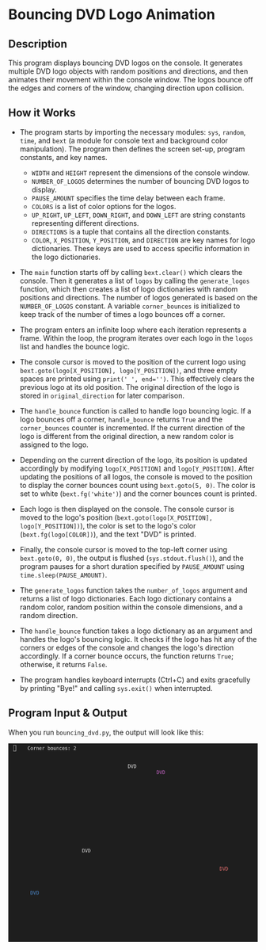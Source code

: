 # Bouncing DVD Logo Animation

## Description

This program displays bouncing DVD logos on the console. It generates multiple DVD logo objects with random positions and directions, and then animates their movement within the console window. The logos bounce off the edges and corners of the window, changing direction upon collision.

## How it Works

- The program starts by importing the necessary modules: `sys`, `random`, `time`, and `bext` (a module for console text and background color manipulation). The program then defines the screen set-up, program constants, and key names.
    - `WIDTH` and `HEIGHT` represent the dimensions of the console window.
    - `NUMBER_OF_LOGOS` determines the number of bouncing DVD logos to display.
    - `PAUSE_AMOUNT` specifies the time delay between each frame.
    - `COLORS` is a list of color options for the logos.
    - `UP_RIGHT`, `UP_LEFT`, `DOWN_RIGHT`, and `DOWN_LEFT` are string constants representing different directions.
    - `DIRECTIONS` is a tuple that contains all the direction constants.
    - `COLOR`, `X_POSITION`, `Y_POSITION`, and `DIRECTION` are key names for logo dictionaries. These keys are used to access specific information in the logo dictionaries.

- The `main` function starts off by calling `bext.clear()` which clears the console. Then it generates a list of `logos` by calling the `generate_logos` function, which then creates a list of logo dictionaries with random positions and directions. The number of logos generated is based on the `NUMBER_OF_LOGOS` constant. A variable `corner_bounces` is initialized to keep track of the number of times a logo bounces off a corner.

- The program enters an infinite loop where each iteration represents a frame. Within the loop, the program iterates over each logo in the `logos` list and handles the bounce logic.

- The console cursor is moved to the position of the current logo using `bext.goto(logo[X_POSITION], logo[Y_POSITION])`, and three empty spaces are printed using `print(' ', end='')`. This effectively clears the previous logo at its old position. The original direction of the logo is stored in `original_direction` for later comparison.

- The `handle_bounce` function is called to handle logo bouncing logic. If a logo bounces off a corner, `handle_bounce` returns `True` and the `corner_bounces` counter is incremented. If the current direction of the logo is different from the original direction, a new random color is assigned to the logo.

- Depending on the current direction of the logo, its position is updated accordingly by modifying `logo[X_POSITION]` and `logo[Y_POSITION]`. After updating the positions of all logos, the console is moved to the position to display the corner bounces count using `bext.goto(5, 0)`. The color is set to white (`bext.fg('white')`) and the corner bounces count is printed.

- Each logo is then displayed on the console. The console cursor is moved to the logo's position (`bext.goto(logo[X_POSITION], logo[Y_POSITION])`), the color is set to the logo's color (`bext.fg(logo[COLOR])`), and the text "DVD" is printed.

- Finally, the console cursor is moved to the top-left corner using `bext.goto(0, 0)`, the output is flushed (`sys.stdout.flush()`), and the program pauses for a short duration specified by `PAUSE_AMOUNT` using `time.sleep(PAUSE_AMOUNT)`.

- The `generate_logos` function takes the `number_of_logos` argument and returns a list of logo dictionaries. Each logo dictionary contains a random color, random position within the console dimensions, and a random direction.

- The `handle_bounce` function takes a logo dictionary as an argument and handles the logo's bouncing logic. It checks if the logo has hit any of the corners or edges of the console and changes the logo's direction accordingly. If a corner bounce occurs, the function returns `True`; otherwise, it returns `False`.

- The program handles keyboard interrupts (Ctrl+C) and exits gracefully by printing "Bye!" and calling `sys.exit()` when interrupted.

## Program Input & Output

When you run `bouncing_dvd.py`, the output will look like this:

![Bouncing DVD Logo Results](output/bouncing-dvd-results.gif)
